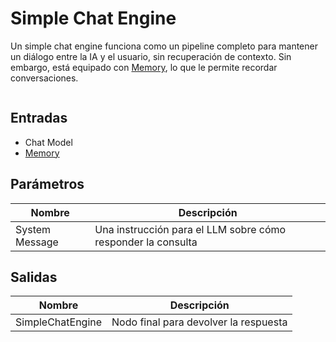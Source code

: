# Simple Chat Engine

Un simple chat engine funciona como un pipeline completo para mantener un diálogo entre la IA y el usuario, sin recuperación de contexto. Sin embargo, está equipado con [Memory](../../langchain/memory/), lo que le permite recordar conversaciones.

<figure><img src="../../../.gitbook/assets/image--2---1---1---1---1---1---1---1---2-.png" alt=""><figcaption></figcaption></figure>

## Entradas

* Chat Model
* [Memory](../../langchain/memory/)

## Parámetros

| Nombre         | Descripción                                           |
| -------------- | ----------------------------------------------------- |
| System Message | Una instrucción para el LLM sobre cómo responder la consulta |

## Salidas

| Nombre           | Descripción                            |
| ---------------- | -------------------------------------- |
| SimpleChatEngine | Nodo final para devolver la respuesta  |
